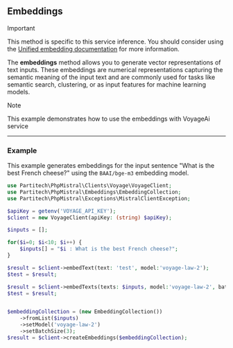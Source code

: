 ## Embeddings

> [!IMPORTANT]
> This method is specific to this service inference.
> You should consider using the [Unified embedding documentation](../Basics/embeddings.md) for more information.


The **embeddings** method allows you to generate vector representations of text inputs. 
These embeddings are numerical representations capturing the semantic meaning of the input text and are commonly used for tasks like semantic search,
clustering, or as input features for machine learning models.

> [!NOTE]
> This example demonstrates how to use the embeddings with VoyageAi service 

---

### Example

This example generates embeddings for the input sentence "What is the best French cheese?" using the `BAAI/bge-m3` embedding model.

```php
use Partitech\PhpMistral\Clients\Voyage\VoyageClient;
use Partitech\PhpMistral\Embeddings\EmbeddingCollection;
use Partitech\PhpMistral\Exceptions\MistralClientException;

$apiKey = getenv('VOYAGE_API_KEY');
$client = new VoyageClient(apiKey: (string) $apiKey);

$inputs = [];

for($i=0; $i<10; $i++) {
    $inputs[] = "$i : What is the best French cheese?";
}

$result = $client->embedText(text: 'test', model:'voyage-law-2');
$test = $result;

$result = $client->embedTexts(texts: $inputs, model:'voyage-law-2', batch: 3);
$test = $result;


$embeddingCollection = (new EmbeddingCollection())
    ->fromList($inputs)
    ->setModel('voyage-law-2')
    ->setBatchSize(3);
$result = $client->createEmbeddings($embeddingCollection);
```